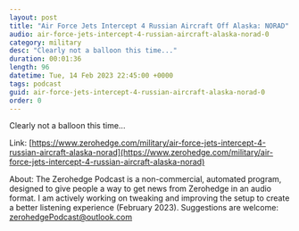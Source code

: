 ```yaml
---
layout: post
title: "Air Force Jets Intercept 4 Russian Aircraft Off Alaska: NORAD"
audio: air-force-jets-intercept-4-russian-aircraft-alaska-norad-0
category: military
desc: "Clearly not a balloon this time..."
duration: 00:01:36
length: 96
datetime: Tue, 14 Feb 2023 22:45:00 +0000
tags: podcast
guid: air-force-jets-intercept-4-russian-aircraft-alaska-norad-0
order: 0
---
```

Clearly not a balloon this time...

Link: [https://www.zerohedge.com/military/air-force-jets-intercept-4-russian-aircraft-alaska-norad](https://www.zerohedge.com/military/air-force-jets-intercept-4-russian-aircraft-alaska-norad)

About: The Zerohedge Podcast is a non-commercial, automated program, designed to give people a way to get news from Zerohedge in an audio format.  I am actively working on tweaking and improving the setup to create a better listening experience (February 2023).  Suggestions are welcome: [zerohedgePodcast@outlook.com](mailto:zerohedgePodcast@outlook.com)